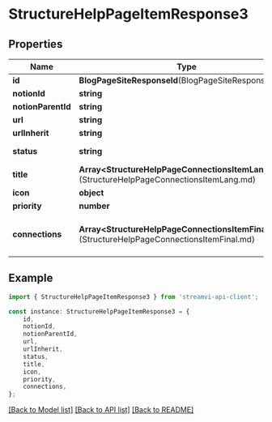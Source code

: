 # StructureHelpPageItemResponse3


## Properties

Name | Type | Description | Notes
------------ | ------------- | ------------- | -------------
**id** | **BlogPageSiteResponseId**(BlogPageSiteResponseId.md) |  | [default to undefined]
**notionId** | **string** | Notion id | [default to undefined]
**notionParentId** | **string** | Notion parent id | [default to undefined]
**url** | **string** | url | [default to undefined]
**urlInherit** | **string** | Generated url from root path | [default to undefined]
**status** | **string** | Page status | [default to StatusEnum_Backlog]
**title** | **Array&lt;StructureHelpPageConnectionsItemLang&gt;**(StructureHelpPageConnectionsItemLang.md) | Subject | [default to undefined]
**icon** | **object** | Page icon | [default to undefined]
**priority** | **number** | Priority for sorting | [default to undefined]
**connections** | **Array&lt;StructureHelpPageConnectionsItemFinal&gt;**(StructureHelpPageConnectionsItemFinal.md) | Structure of child pages same as this array of class StructureHelpPageItemResponse, maximum 4 | [default to undefined]

## Example

```typescript
import { StructureHelpPageItemResponse3 } from 'streamvi-api-client';

const instance: StructureHelpPageItemResponse3 = {
    id,
    notionId,
    notionParentId,
    url,
    urlInherit,
    status,
    title,
    icon,
    priority,
    connections,
};
```

[[Back to Model list]](../README.md#documentation-for-models) [[Back to API list]](../README.md#documentation-for-api-endpoints) [[Back to README]](../README.md)
